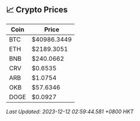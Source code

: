 ## 📈 Crypto Prices

| Coin | Price |
| ---- | ----- |
| BTC | $40986.3449 |
| ETH | $2189.3051 |
| BNB | $240.0662 |
| CRV | $0.6535 |
| ARB | $1.0754 |
| OKB | $57.6346 |
| DOGE | $0.0927 |

_Last Updated: 2023-12-12 02:59:44.581 +0800 HKT_